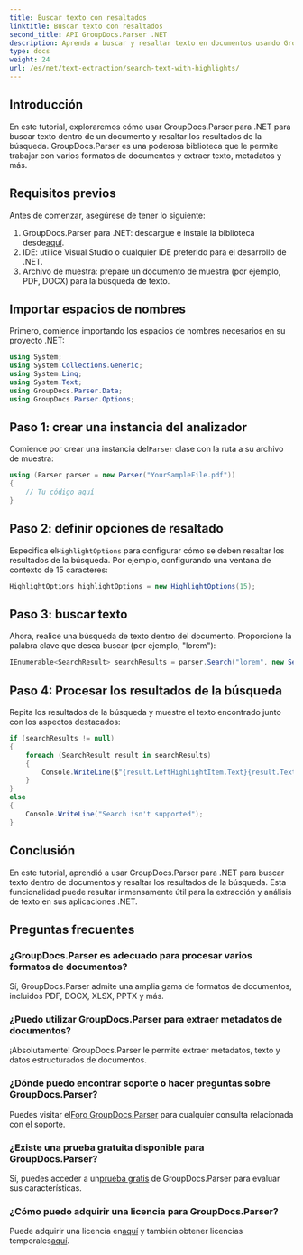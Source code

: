 ```yaml
---
title: Buscar texto con resaltados
linktitle: Buscar texto con resaltados
second_title: API GroupDocs.Parser .NET
description: Aprenda a buscar y resaltar texto en documentos usando GroupDocs.Parser para .NET. Extraiga información valiosa de manera eficiente.
type: docs
weight: 24
url: /es/net/text-extraction/search-text-with-highlights/
---
```

## Introducción
En este tutorial, exploraremos cómo usar GroupDocs.Parser para .NET para buscar texto dentro de un documento y resaltar los resultados de la búsqueda. GroupDocs.Parser es una poderosa biblioteca que le permite trabajar con varios formatos de documentos y extraer texto, metadatos y más.
## Requisitos previos
Antes de comenzar, asegúrese de tener lo siguiente:
1.  GroupDocs.Parser para .NET: descargue e instale la biblioteca desde[aquí](https://releases.groupdocs.com/parser/net/).
2. IDE: utilice Visual Studio o cualquier IDE preferido para el desarrollo de .NET.
3. Archivo de muestra: prepare un documento de muestra (por ejemplo, PDF, DOCX) para la búsqueda de texto.

## Importar espacios de nombres
Primero, comience importando los espacios de nombres necesarios en su proyecto .NET:
```csharp
using System;
using System.Collections.Generic;
using System.Linq;
using System.Text;
using GroupDocs.Parser.Data;
using GroupDocs.Parser.Options;
```
## Paso 1: crear una instancia del analizador
 Comience por crear una instancia del`Parser` clase con la ruta a su archivo de muestra:
```csharp
using (Parser parser = new Parser("YourSampleFile.pdf"))
{
    // Tu código aquí
}
```
## Paso 2: definir opciones de resaltado
 Especifica el`HighlightOptions` para configurar cómo se deben resaltar los resultados de la búsqueda. Por ejemplo, configurando una ventana de contexto de 15 caracteres:
```csharp
HighlightOptions highlightOptions = new HighlightOptions(15);
```
## Paso 3: buscar texto
Ahora, realice una búsqueda de texto dentro del documento. Proporcione la palabra clave que desea buscar (por ejemplo, "lorem"):
```csharp
IEnumerable<SearchResult> searchResults = parser.Search("lorem", new SearchOptions(true, false, false, highlightOptions));
```
## Paso 4: Procesar los resultados de la búsqueda
Repita los resultados de la búsqueda y muestre el texto encontrado junto con los aspectos destacados:
```csharp
if (searchResults != null)
{
    foreach (SearchResult result in searchResults)
    {
        Console.WriteLine($"{result.LeftHighlightItem.Text}{result.Text}{result.RightHighlightItem.Text}");
    }
}
else
{
    Console.WriteLine("Search isn't supported");
}
```

## Conclusión
En este tutorial, aprendió a usar GroupDocs.Parser para .NET para buscar texto dentro de documentos y resaltar los resultados de la búsqueda. Esta funcionalidad puede resultar inmensamente útil para la extracción y análisis de texto en sus aplicaciones .NET.

## Preguntas frecuentes
### ¿GroupDocs.Parser es adecuado para procesar varios formatos de documentos?
Sí, GroupDocs.Parser admite una amplia gama de formatos de documentos, incluidos PDF, DOCX, XLSX, PPTX y más.
### ¿Puedo utilizar GroupDocs.Parser para extraer metadatos de documentos?
¡Absolutamente! GroupDocs.Parser le permite extraer metadatos, texto y datos estructurados de documentos.
### ¿Dónde puedo encontrar soporte o hacer preguntas sobre GroupDocs.Parser?
 Puedes visitar el[Foro GroupDocs.Parser](https://forum.groupdocs.com/c/parser/17) para cualquier consulta relacionada con el soporte.
### ¿Existe una prueba gratuita disponible para GroupDocs.Parser?
 Sí, puedes acceder a un[prueba gratis](https://releases.groupdocs.com/) de GroupDocs.Parser para evaluar sus características.
### ¿Cómo puedo adquirir una licencia para GroupDocs.Parser?
 Puede adquirir una licencia en[aquí](https://purchase.groupdocs.com/buy) y también obtener licencias temporales[aquí](https://purchase.groupdocs.com/temporary-license/).